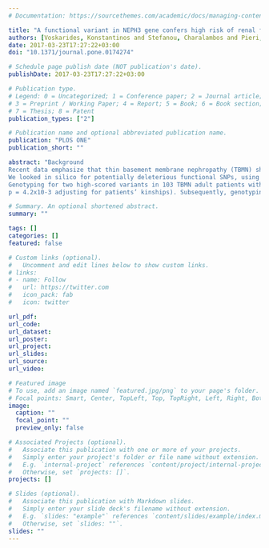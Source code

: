 ```yaml
---
# Documentation: https://sourcethemes.com/academic/docs/managing-content/

title: "A functional variant in NEPH3 gene confers high risk of renal failure in primary hematuric glomerulopathies. Evidence for predisposition to microalbuminuria in the general population"
authors: [Voskarides, Konstantinos and Stefanou, Charalambos and Pieri, Myrtani and Demosthenous, Panayiota and Felekkis, Kyriakos and Arsali, Maria and Athanasiou, Yiannis and Xydakis, Dimitris and Stylianou, Kostas and Daphnis, Eugenios and others]
date: 2017-03-23T17:27:22+03:00
doi: "10.1371/journal.pone.0174274"

# Schedule page publish date (NOT publication's date).
publishDate: 2017-03-23T17:27:22+03:00

# Publication type.
# Legend: 0 = Uncategorized; 1 = Conference paper; 2 = Journal article;
# 3 = Preprint / Working Paper; 4 = Report; 5 = Book; 6 = Book section;
# 7 = Thesis; 8 = Patent
publication_types: ["2"]

# Publication name and optional abbreviated publication name.
publication: "PLOS ONE"
publication_short: ""

abstract: "Background
Recent data emphasize that thin basement membrane nephropathy (TBMN) should not be viewed as a form of benign familial hematuria since chronic renal failure (CRF) and even end-stage renal disease (ESRD), is a possible development for a subset of patients on long- term follow-up, through the onset of focal and segmental glomerulosclerosis (FSGS). We hypothesize that genetic modifiers may explain this variability of symptoms. Methods
We looked in silico for potentially deleterious functional SNPs, using very strict criteria, in all the genes significantly expressed in the slit diaphragm (SD). Two variants were genotyped in a cohort of well-studied adult TBMN patients from 19 Greek-Cypriot families, with a homo- geneous genetic background. Patients were categorized as “Severe” or “Mild”, based on the presence or not of proteinuria, CRF and ESRD. A larger pooled cohort (HEMATURIA) of 524 patients, including IgA nephropathy patients, was used for verification. Additionally, three large general population cohorts [Framingham Heart Study (FHS), KORAF4 and SAPHIR] were used to investigate if the NEPH3-V353M variant has any renal effect in the general population. Results and conclusions
Genotyping for two high-scored variants in 103 TBMN adult patients with founder mutations who were classified as mildly or severely affected, pointed to an association with variant NEPH3-V353M (filtrin). This promising result prompted testing in the larger pooled cohort (HEMATURIA), indicating an association of the 353M variant with disease severity under the dominant model (p = 3.0x10-3, OR = 6.64 adjusting for gender/age; allelic association:
p = 4.2x10-3 adjusting for patients’ kinships). Subsequently, genotyping 6,531 subjects of the Framingham Heart Study (FHS) revealed an association of the homozygous 353M/M genotype with microalbuminuria (p = 1.0x10-3). Two further general population cohorts, KORAF4 and SAPHIR confirmed the association, and a meta-analysis of all three cohorts (11,258 individuals) was highly significant (p = 1.3x10-5, OR = 7.46). Functional studies showed that Neph3 homodimerization and Neph3-Nephrin heterodimerization are disturbed by variant 353M. Additionally, 353M was associated with differential activation of the unfolded protein response pathway, when overexpressed in stressed cultured undifferenti- ated podocyte cells, thus attesting to its functional significance. Genetics and functional studies support a “rare variant-strong effect” role for NEPH3-V353M, by exerting a negative modifier effect on primary glomerular hematuria. Additionally, genetics studies provide evi- dence for a role in predisposing homozygous subjects of the general population to micro- albuminuria."

# Summary. An optional shortened abstract.
summary: ""

tags: []
categories: []
featured: false

# Custom links (optional).
#   Uncomment and edit lines below to show custom links.
# links:
# - name: Follow
#   url: https://twitter.com
#   icon_pack: fab
#   icon: twitter

url_pdf:
url_code:
url_dataset:
url_poster:
url_project:
url_slides:
url_source:
url_video:

# Featured image
# To use, add an image named `featured.jpg/png` to your page's folder. 
# Focal points: Smart, Center, TopLeft, Top, TopRight, Left, Right, BottomLeft, Bottom, BottomRight.
image:
  caption: ""
  focal_point: ""
  preview_only: false

# Associated Projects (optional).
#   Associate this publication with one or more of your projects.
#   Simply enter your project's folder or file name without extension.
#   E.g. `internal-project` references `content/project/internal-project/index.md`.
#   Otherwise, set `projects: []`.
projects: []

# Slides (optional).
#   Associate this publication with Markdown slides.
#   Simply enter your slide deck's filename without extension.
#   E.g. `slides: "example"` references `content/slides/example/index.md`.
#   Otherwise, set `slides: ""`.
slides: ""
---
```

